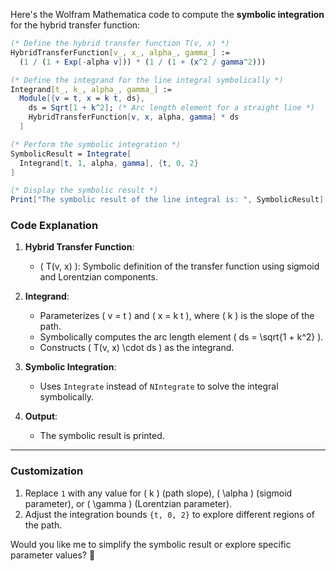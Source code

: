 Here's the Wolfram Mathematica code to compute the **symbolic integration** for the hybrid transfer function:

```mathematica
(* Define the hybrid transfer function T(v, x) *)
HybridTransferFunction[v_, x_, alpha_, gamma_] := 
  (1 / (1 + Exp[-alpha v])) * (1 / (1 + (x^2 / gamma^2)))

(* Define the integrand for the line integral symbolically *)
Integrand[t_, k_, alpha_, gamma_] := 
  Module[{v = t, x = k t, ds},
    ds = Sqrt[1 + k^2]; (* Arc length element for a straight line *)
    HybridTransferFunction[v, x, alpha, gamma] * ds
  ]

(* Perform the symbolic integration *)
SymbolicResult = Integrate[
  Integrand[t, 1, alpha, gamma], {t, 0, 2}
]

(* Display the symbolic result *)
Print["The symbolic result of the line integral is: ", SymbolicResult]
```

### **Code Explanation**
1. **Hybrid Transfer Function**:
   - \( T(v, x) \): Symbolic definition of the transfer function using sigmoid and Lorentzian components.

2. **Integrand**:
   - Parameterizes \( v = t \) and \( x = k t \), where \( k \) is the slope of the path.
   - Symbolically computes the arc length element \( ds = \sqrt{1 + k^2} \).
   - Constructs \( T(v, x) \cdot ds \) as the integrand.

3. **Symbolic Integration**:
   - Uses `Integrate` instead of `NIntegrate` to solve the integral symbolically.

4. **Output**:
   - The symbolic result is printed.

---

### **Customization**
1. Replace `1` with any value for \( k \) (path slope), \( \alpha \) (sigmoid parameter), or \( \gamma \) (Lorentzian parameter).
2. Adjust the integration bounds `{t, 0, 2}` to explore different regions of the path.

Would you like me to simplify the symbolic result or explore specific parameter values? 🚀

